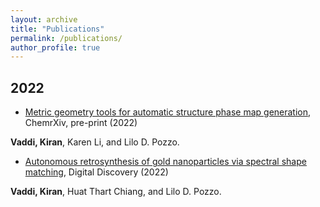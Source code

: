 ```yaml
---
layout: archive
title: "Publications"
permalink: /publications/
author_profile: true
---
```


## 2022
* [Metric geometry tools for automatic structure phase map generation](https://doi.org/10.26434/chemrxiv-2022-3p4gx), ChemrXiv, pre-print (2022) 

**Vaddi, Kiran**, Karen Li, and Lilo D. Pozzo. 


* [Autonomous retrosynthesis of gold nanoparticles via spectral shape matching](https://doi.org/10.1039/D2DD00025C), Digital Discovery (2022)

**Vaddi, Kiran**, Huat Thart Chiang, and Lilo D. Pozzo. 



